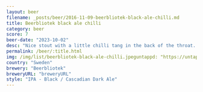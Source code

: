 ```yaml
---
layout: beer
filename: _posts/beer/2016-11-09-beerbliotek-black-ale-chilli.md
title: Beerbliotek black ale chilli
category: beer
score: 7
beer-date: "2023-10-02"
desc: "Nice stout with a little chilli tang in the back of the throat. Being a thin beer helps with the chilli and makes it cooling and warming at the same time"
permalink: /beer/:title.html
img: /img/list/beerbliotek-black-ale-chilli.jpeguntappd: "https://untappd.com/b/beerbliotek-black-ale-chilli/326642"
country: "Sweden"
brewery: "Beerbliotek"
breweryURL: "breweryURL"
style: "IPA - Black / Cascadian Dark Ale"
---
```

